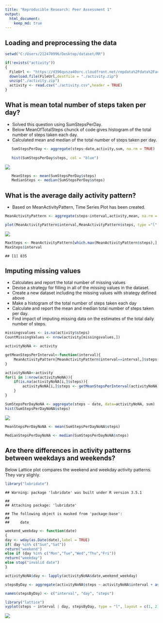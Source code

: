```yaml
---
title: "Reproducible Research: Peer Assessment 1"
output: 
  html_document:
    keep_md: true
---
```


## Loading and preprocessing the data

```r
setwd("C:/Users/212470996/Desktop/dataset/RR")

if(!exists("activity"))
{ 
  FileUrl <- "https://d396qusza40orc.cloudfront.net/repdata%2Fdata%2Factivity.zip"
  download.file(FileUrl,destfile = "./activity.zip")
  unzip("./activity.zip")
  activity <- read.csv("./activity.csv",header = TRUE)
}
```

## What is mean total number of steps taken per day?  
*  Solved this question using SumStepsPerDay. 
*  Below MeanOfTotalSteps chunck of code gives histogram of the total number of steps taken each day. 
*  Calculated mean and median of the total number of steps taken per day.


```r
   SumStepsPerDay <- aggregate(steps~date,activity,sum, na.rm = TRUE)
   
   hist(SumStepsPerDay$steps, col = "blue")
```

![](PA1_template_files/figure-html/unnamed-chunk-2-1.png)<!-- -->

```r
   MeanSteps <- mean(SumStepsPerDay$steps)
   MedianSteps <- median(SumStepsPerDay$steps)
```
## What is the average daily activity pattern?  
* Based on MeanActivityPattern, Time Series Plot has been created.

```r
MeanActivityPattern <- aggregate(steps~interval,activity,mean, na.rm = TRUE)

plot(MeanActivityPattern$interval,MeanActivityPattern$steps, type ="l", xlab = "steps", ylab="ActivityInterval")
```

![](PA1_template_files/figure-html/AvgDailyActivityPattern-1.png)<!-- -->

```r
MaxSteps <- MeanActivityPattern[which.max(MeanActivityPattern$steps),]
MaxSteps$interval
```

```
## [1] 835
```
## Imputing missing values  
* Calculates and report the total number of missing values 
* Devise a strategy for filling in all of the missing values in the dataset.
* Create a new dataset including the missing values with strategy defined above
* Make a histogram of the total number of steps taken each day 
* Calculate and report the mean and median total number of steps taken per day.
* Find impact of imputing missing data on the estimates of the total daily number of steps.



```r
missingsvalues <- is.na(activity$steps)
CountMissingValues <- nrow(activity[missingsvalues,])

activityNoNA <- activity

getMeanStepsPerInterval<-function(interval){
    MeanActivityPattern[MeanActivityPattern$interval==interval,]$steps
}

activityNoNA<-activity
for(i in 1:nrow(activityNoNA)){
    if(is.na(activityNoNA[i,]$steps)){
        activityNoNA[i,]$steps <- getMeanStepsPerInterval(activityNoNA[i,]$interval)
    }
}

SumStepsPerDayNoNA <- aggregate(steps ~ date, data=activityNoNA, sum)
hist(SumStepsPerDayNoNA$steps)
```

![](PA1_template_files/figure-html/ImputeMissingValues-1.png)<!-- -->

```r
MeanStepsPerDayNoNA <- mean(SumStepsPerDayNoNA$steps)

MedianStepsPerDayNoNA <- median(SumStepsPerDayNoNA$steps)
```
## Are there differences in activity patterns between weekdays and weekends?  
Below Lattice plot compares the weekend and weekday activity patterns. They vary slighly.


```r
library("lubridate")
```

```
## Warning: package 'lubridate' was built under R version 3.5.1
```

```
## 
## Attaching package: 'lubridate'
```

```
## The following object is masked from 'package:base':
## 
##     date
```

```r
weekend_weekday <- function(date)
{
day <- wday(as.Date(date),label = TRUE) 
if( day %in% c("Sun","Sat"))
return("weekend")
else if (day %in% c("Mon","Tue","Wed","Thu","Fri"))
return("weekday")
else stop("invalid date")
}

activityNoNA$day <- lapply(activityNoNA$date,weekend_weekday)

stepsByDay <- aggregate(activityNoNA$steps ~ activityNoNA$interval + as.character(activityNoNA$day), activityNoNA, mean)

names(stepsByDay) <- c("interval", "day", "steps")

library("lattice")
xyplot(steps ~ interval | day, stepsByDay, type = "l", layout = c(1, 2), xlab = "Interval", ylab = "Steps")
```

![](PA1_template_files/figure-html/ActivityPatternWeekdayWeekend-1.png)<!-- -->
